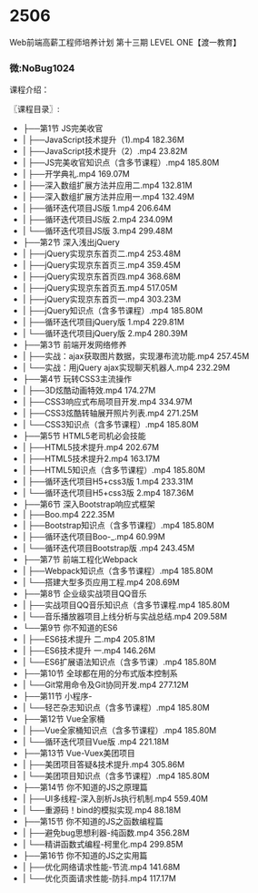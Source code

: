 # 2506
Web前端高薪工程师培养计划 第十三期 LEVEL ONE【渡一教育】
### 微:NoBug1024 


课程介绍：

〖课程目录〗:

- ├──第1节 JS完美收官  
- |   ├──JavaScript技术提升（1).mp4  182.36M
- |   ├──JavaScript技术提升（2）.mp4  23.82M
- |   ├──JS完美收官知识点（含多节课程）.mp4  185.80M
- |   ├──开学典礼.mp4  169.07M
- |   ├──深入数组扩展方法并应用二.mp4  132.81M
- |   ├──深入数组扩展方法并应用一.mp4  132.49M
- |   ├──循环迭代项目JS版 1.mp4  206.64M
- |   ├──循环迭代项目JS版 2.mp4  234.09M
- |   └──循环迭代项目JS版 3.mp4  299.48M
- ├──第2节 深入浅出jQuery  
- |   ├──jQuery实现京东首页二.mp4  253.48M
- |   ├──jQuery实现京东首页三.mp4  359.45M
- |   ├──jQuery实现京东首页四.mp4  368.68M
- |   ├──jQuery实现京东首页五.mp4  517.05M
- |   ├──jQuery实现京东首页一.mp4  303.23M
- |   ├──jQuery知识点（含多节课程）.mp4  185.80M
- |   ├──循环迭代项目jQuery版 1.mp4  229.81M
- |   └──循环迭代项目jQuery版 2.mp4  280.39M
- ├──第3节 前端开发网络修养  
- |   ├──实战：ajax获取图片数据，实现瀑布流功能.mp4  257.45M
- |   └──实战：用jQuery ajax实现聊天机器人.mp4  232.29M
- ├──第4节 玩转CSS3主流操作  
- |   ├──3D炫酷动画特效.mp4  174.27M
- |   ├──CSS3响应式布局项目开发.mp4  334.97M
- |   ├──CSS3炫酷转轴展开照片列表.mp4  271.25M
- |   └──CSS3知识点（含多节课程）.mp4  185.80M
- ├──第5节 HTML5老司机必会技能  
- |   ├──HTML5技术提升.mp4  202.67M
- |   ├──HTML5技术提升2.mp4  163.17M
- |   ├──HTML5知识点（含多节课程）.mp4  185.80M
- |   ├──循环迭代项目H5+css3版 1.mp4  233.31M
- |   └──循环迭代项目H5+css3版 2.mp4  187.36M
- ├──第6节 深入Bootstrap响应式框架  
- |   ├──Boo.mp4  222.35M
- |   ├──Bootstrap知识点（含多节课程）.mp4  185.80M
- |   ├──循环迭代项目Boo-_.mp4  60.99M
- |   └──循环迭代项目Bootstrap版 .mp4  243.45M
- ├──第7节 前端工程化Webpack  
- |   ├──Webpack知识点（含多节课程）.mp4  185.80M
- |   └──搭建大型多页应用工程.mp4  208.69M
- ├──第8节 企业级实战项目QQ音乐  
- |   ├──实战项目QQ音乐知识点（含多节课程.mp4  185.80M
- |   └──音乐播放器项目上线分析与实战总结.mp4  209.58M
- └──第9节 你不知道的ES6  
- |   ├──ES6技术提升 二.mp4  205.81M
- |   ├──ES6技术提升 一.mp4  146.26M
- |   └──ES6扩展语法知识点（含多节课）.mp4  185.80M
- ├──第10节 全球都在用的分布式版本控制系  
- |   └──Git常用命令及Git协同开发.mp4  277.12M
- ├──第11节 小程序-  
- |   └──轻芒杂志知识点（含多节课程）.mp4  185.80M
- ├──第12节 Vue全家桶  
- |   ├──Vue全家桶知识点（含多节课程）.mp4  185.80M
- |   └──循环迭代项目Vue版 .mp4  221.18M
- ├──第13节 Vue-Vuex美团项目  
- |   ├──美团项目答疑&技术提升.mp4  305.86M
- |   └──美团项目知识点（含多节课程）.mp4  185.80M
- ├──第14节 你不知道的JS之原理篇  
- |   ├──UI多线程-深入剖析Js执行机制.mp4  559.40M
- |   └──重源码！bind的模拟实现.mp4  88.18M
- ├──第15节 你不知道的JS之函数编程篇  
- |   ├──避免bug思想利器-纯函数.mp4  356.28M
- |   └──精讲函数式编程-柯里化.mp4  299.85M
- ├──第16节 你不知道的JS之实用篇  
- |   ├──优化网络请求性能-节流.mp4  141.68M
- |   └──优化页面请求性能-防抖.mp4  117.17M
